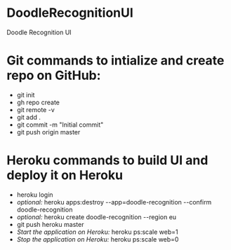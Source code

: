 # DoodleRecognitionUI
Doodle Recognition UI

# Git commands to intialize and create repo on GitHub:

- git init
- gh repo create
- git remote -v
- git add .
- git commit -m "Initial commit"
- git push origin master

# Heroku commands to build UI and deploy it on Heroku

- heroku login
- *optional:* heroku apps:destroy --app=doodle-recognition --confirm doodle-recognition
- *optional:* heroku create doodle-recognition --region eu
- git push heroku master
- *Start the application on Heroku:* heroku ps:scale web=1
- *Stop the application on Heroku:* heroku ps:scale web=0
